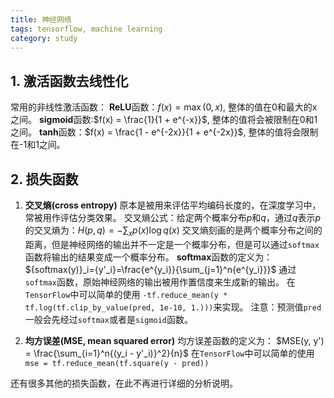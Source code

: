 ```yaml
---
title: 神经网络
tags: tensorflow, machine learning
category: study
---
```


## 1. 激活函数去线性化
常用的非线性激活函数：
**ReLU**函数：$f(x) = \max(0, x)$, 整体的值在0和最大的x之间。
**sigmoid**函数:$f(x) = \frac{1}{1 + e^{-x}}$, 整体的值将会被限制在0和1之间。
**tanh**函数：$f(x) = \frac{1 - e^{-2x}}{1 + e^{-2x}}$, 整体的值将会限制在-1和1之间。

## 2. 损失函数
1.  **交叉熵(cross entropy)** 原本是被用来评估平均编码长度的，在深度学习中，常被用作评估分类效果。
    交叉熵公式：给定两个概率分布$p$和$q$，通过$q$表示$p$的交叉熵为：$H(p, q) = -\sum_xp(x)\log{q(x)}$
    交叉熵刻画的是两个概率分布之间的距离，但是神经网络的输出并不一定是一个概率分布，但是可以通过`softmax`函数将输出的结果变成一个概率分布。
    **softmax**函数的定义为： ${softmax(y)}_i={y'_i}=\frac{e^{y_i}}{\sum_{j=1}^n{e^{y_i}}}$
    通过`softmax`函数，原始神经网络的输出被用作置信度来生成新的输出。
    在`TensorFlow`中可以简单的使用 ```-tf.reduce_mean(y * tf.log(tf.clip_by_value(pred, 1e-10, 1.)))```来实现。
    注意：预测值`pred`一般会先经过`softmax`或者是`sigmoid`函数。

2.  **均方误差(MSE, mean squared error)** 
    均方误差函数的定义为： $MSE(y, y') = \frac{\sum_{i=1}^n{(y_i - y'_i)}^2}{n}$
    在`TensorFlow`中可以简单的使用```mse = tf.reduce_mean(tf.square(y - pred))```

还有很多其他的损失函数，在此不再进行详细的分析说明。


